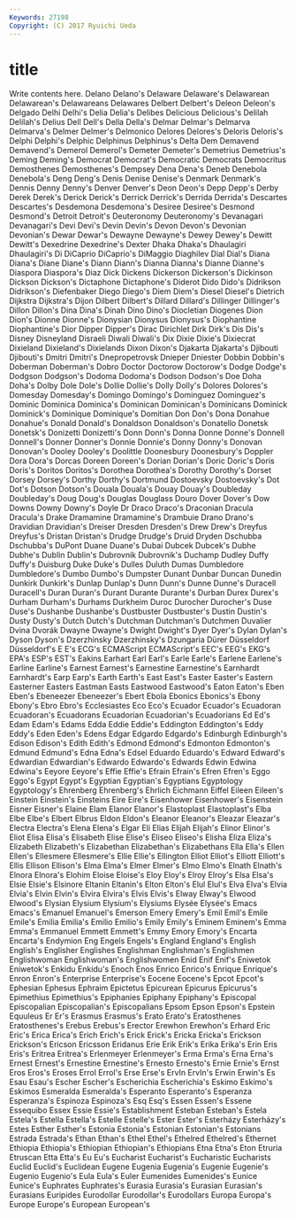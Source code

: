 ```yaml
---
Keywords: 27198 
Copyright: (C) 2017 Ryuichi Ueda
---
```


# title

Write contents here.
 Delano Delano's
Delaware Delaware's Delawarean Delawarean's Delawareans Delawares Delbert Delbert's Deleon Deleon's
Delgado Delhi Delhi's Delia Delia's Delibes Delicious Delicious's Delilah Delilah's
Delius Dell Dell's Della Della's Delmar Delmar's Delmarva Delmarva's Delmer
Delmer's Delmonico Delores Delores's Deloris Deloris's Delphi Delphi's Delphic Delphinus
Delphinus's Delta Dem Demavend Demavend's Demerol Demerol's Demeter Demeter's Demetrius
Demetrius's Deming Deming's Democrat Democrat's Democratic Democrats Democritus Demosthenes Demosthenes's
Dempsey Dena Dena's Deneb Denebola Denebola's Deng Deng's Denis Denise
Denise's Denmark Denmark's Dennis Denny Denny's Denver Denver's Deon Deon's
Depp Depp's Derby Derek Derek's Derick Derick's Derrick Derrick's Derrida
Derrida's Descartes Descartes's Desdemona Desdemona's Desiree Desiree's Desmond Desmond's Detroit
Detroit's Deuteronomy Deuteronomy's Devanagari Devanagari's Devi Devi's Devin Devin's Devon
Devon's Devonian Devonian's Dewar Dewar's Dewayne Dewayne's Dewey Dewey's Dewitt
Dewitt's Dexedrine Dexedrine's Dexter Dhaka Dhaka's Dhaulagiri Dhaulagiri's Di DiCaprio
DiCaprio's DiMaggio Diaghilev Dial Dial's Diana Diana's Diane Diane's Diann
Diann's Dianna Dianna's Dianne Dianne's Diaspora Diaspora's Diaz Dick Dickens
Dickerson Dickerson's Dickinson Dickson Dickson's Dictaphone Dictaphone's Diderot Dido Dido's
Didrikson Didrikson's Diefenbaker Diego Diego's Diem Diem's Diesel Diesel's Dietrich
Dijkstra Dijkstra's Dijon Dilbert Dilbert's Dillard Dillard's Dillinger Dillinger's Dillon
Dillon's Dina Dina's Dinah Dino Dino's Diocletian Diogenes Dion Dion's
Dionne Dionne's Dionysian Dionysus Dionysus's Diophantine Diophantine's Dior Dipper Dipper's
Dirac Dirichlet Dirk Dirk's Dis Dis's Disney Disneyland Disraeli Diwali
Diwali's Dix Dixie Dixie's Dixiecrat Dixieland Dixieland's Dixielands Dixon Dixon's
Djakarta Djakarta's Djibouti Djibouti's Dmitri Dmitri's Dnepropetrovsk Dnieper Dniester Dobbin
Dobbin's Doberman Doberman's Dobro Doctor Doctorow Doctorow's Dodge Dodge's Dodgson
Dodgson's Dodoma Dodoma's Dodson Dodson's Doe Doha Doha's Dolby Dole
Dole's Dollie Dollie's Dolly Dolly's Dolores Dolores's Domesday Domesday's Domingo
Domingo's Dominguez Dominguez's Dominic Dominica Dominica's Dominican Dominican's Dominicans Dominick
Dominick's Dominique Dominique's Domitian Don Don's Dona Donahue Donahue's Donald
Donald's Donaldson Donaldson's Donatello Donetsk Donetsk's Donizetti Donizetti's Donn Donn's
Donna Donne Donne's Donnell Donnell's Donner Donner's Donnie Donnie's Donny
Donny's Donovan Donovan's Dooley Dooley's Doolittle Doonesbury Doonesbury's Doppler Dora
Dora's Dorcas Doreen Doreen's Dorian Dorian's Doric Doric's Doris Doris's
Doritos Doritos's Dorothea Dorothea's Dorothy Dorothy's Dorset Dorsey Dorsey's Dorthy
Dorthy's Dortmund Dostoevsky Dostoevsky's Dot Dot's Dotson Dotson's Douala Douala's
Douay Douay's Doubleday Doubleday's Doug Doug's Douglas Douglass Douro Dover
Dover's Dow Downs Downy Downy's Doyle Dr Draco Draco's Draconian
Dracula Dracula's Drake Dramamine Dramamine's Drambuie Drano Drano's Dravidian Dravidian's
Dreiser Dresden Dresden's Drew Drew's Dreyfus Dreyfus's Dristan Dristan's Drudge
Drudge's Druid Dryden Dschubba Dschubba's DuPont Duane Duane's Dubai Dubcek
Dubcek's Dubhe Dubhe's Dublin Dublin's Dubrovnik Dubrovnik's Duchamp Dudley Duffy
Duffy's Duisburg Duke Duke's Dulles Duluth Dumas Dumbledore Dumbledore's Dumbo
Dumbo's Dumpster Dunant Dunbar Duncan Dunedin Dunkirk Dunkirk's Dunlap Dunlap's
Dunn Dunn's Dunne Dunne's Duracell Duracell's Duran Duran's Durant Durante
Durante's Durban Durex Durex's Durham Durham's Durhams Durkheim Duroc Durocher
Durocher's Duse Duse's Dushanbe Dushanbe's Dustbuster Dustbuster's Dustin Dustin's Dusty
Dusty's Dutch Dutch's Dutchman Dutchman's Dutchmen Duvalier Dvina Dvorák Dwayne
Dwayne's Dwight Dwight's Dyer Dyer's Dylan Dylan's Dyson Dyson's Dzerzhinsky
Dzerzhinsky's Dzungaria Dürer Düsseldorf Düsseldorf's E E's ECG's ECMAScript ECMAScript's
EEC's EEG's EKG's EPA's ESP's EST's Eakins Earhart Earl Earl's
Earle Earle's Earlene Earlene's Earline Earline's Earnest Earnest's Earnestine Earnestine's
Earnhardt Earnhardt's Earp Earp's Earth Earth's East East's Easter Easter's
Eastern Easterner Easters Eastman Easts Eastwood Eastwood's Eaton Eaton's Eben
Eben's Ebeneezer Ebeneezer's Ebert Ebola Ebonics Ebonics's Ebony Ebony's Ebro
Ebro's Ecclesiastes Eco Eco's Ecuador Ecuador's Ecuadoran Ecuadoran's Ecuadorans Ecuadorian
Ecuadorian's Ecuadorians Ed Ed's Edam Edam's Edams Edda Eddie Eddie's
Eddington Eddington's Eddy Eddy's Eden Eden's Edens Edgar Edgardo Edgardo's
Edinburgh Edinburgh's Edison Edison's Edith Edith's Edmond Edmond's Edmonton Edmonton's
Edmund Edmund's Edna Edna's Edsel Eduardo Eduardo's Edward Edward's Edwardian
Edwardian's Edwardo Edwardo's Edwards Edwin Edwina Edwina's Eeyore Eeyore's Effie
Effie's Efrain Efrain's Efren Efren's Eggo Eggo's Egypt Egypt's Egyptian
Egyptian's Egyptians Egyptology Egyptology's Ehrenberg Ehrenberg's Ehrlich Eichmann Eiffel Eileen
Eileen's Einstein Einstein's Einsteins Eire Eire's Eisenhower Eisenhower's Eisenstein Eisner
Eisner's Elaine Elam Elanor Elanor's Elastoplast Elastoplast's Elba Elbe Elbe's
Elbert Elbrus Eldon Eldon's Eleanor Eleanor's Eleazar Eleazar's Electra Electra's
Elena Elena's Elgar Eli Elias Elijah Elijah's Elinor Elinor's Eliot
Elisa Elisa's Elisabeth Elise Elise's Eliseo Eliseo's Elisha Eliza Eliza's
Elizabeth Elizabeth's Elizabethan Elizabethan's Elizabethans Ella Ella's Ellen Ellen's Ellesmere
Ellesmere's Ellie Ellie's Ellington Elliot Elliot's Elliott Elliott's Ellis Ellison
Ellison's Elma Elma's Elmer Elmer's Elmo Elmo's Elnath Elnath's Elnora
Elnora's Elohim Eloise Eloise's Eloy Eloy's Elroy Elroy's Elsa Elsa's
Elsie Elsie's Elsinore Eltanin Eltanin's Elton Elton's Elul Elul's Elva
Elva's Elvia Elvia's Elvin Elvin's Elvira Elvira's Elvis Elvis's Elway
Elway's Elwood Elwood's Elysian Elysium Elysium's Elysiums Elysée Elysée's Emacs
Emacs's Emanuel Emanuel's Emerson Emery Emery's Emil Emil's Emile Emile's
Emilia Emilia's Emilio Emilio's Emily Emily's Eminem Eminem's Emma Emma's
Emmanuel Emmett Emmett's Emmy Emory Emory's Encarta Encarta's Endymion Eng
Engels Engels's England England's English English's Englisher Englishes Englishman Englishman's
Englishmen Englishwoman Englishwoman's Englishwomen Enid Enif Enif's Eniwetok Eniwetok's Enkidu
Enkidu's Enoch Enos Enrico Enrico's Enrique Enrique's Enron Enron's Enterprise
Enterprise's Eocene Eocene's Epcot Epcot's Ephesian Ephesus Ephraim Epictetus Epicurean
Epicurus Epicurus's Epimethius Epimethius's Epiphanies Epiphany Epiphany's Episcopal Episcopalian Episcopalian's
Episcopalians Epsom Epson Epson's Epstein Equuleus Er Er's Erasmus Erasmus's
Erato Erato's Eratosthenes Eratosthenes's Erebus Erebus's Erector Erewhon Erewhon's Erhard
Eric Eric's Erica Erica's Erich Erich's Erick Erick's Ericka Ericka's
Erickson Erickson's Ericson Ericsson Eridanus Erie Erik Erik's Erika Erika's
Erin Eris Eris's Eritrea Eritrea's Erlenmeyer Erlenmeyer's Erma Erma's Erna
Erna's Ernest Ernest's Ernestine Ernestine's Ernesto Ernesto's Ernie Ernie's Ernst
Eros Eros's Eroses Errol Errol's Erse Erse's ErvIn ErvIn's Erwin
Erwin's Es Esau Esau's Escher Escher's Escherichia Escherichia's Eskimo Eskimo's
Eskimos Esmeralda Esmeralda's Esperanto Esperanto's Esperanza Esperanza's Espinoza Espinoza's Esq
Esq's Essen Essen's Essene Essequibo Essex Essie Essie's Establishment Esteban
Esteban's Estela Estela's Estella Estella's Estelle Estelle's Ester Ester's Esterházy
Esterházy's Estes Esther Esther's Estonia Estonia's Estonian Estonian's Estonians Estrada
Estrada's Ethan Ethan's Ethel Ethel's Ethelred Ethelred's Ethernet Ethiopia Ethiopia's
Ethiopian Ethiopian's Ethiopians Etna Etna's Eton Etruria Etruscan Etta Etta's
Eu Eu's Eucharist Eucharist's Eucharistic Eucharists Euclid Euclid's Euclidean Eugene
Eugenia Eugenia's Eugenie Eugenie's Eugenio Eugenio's Eula Eula's Euler Eumenides
Eumenides's Eunice Eunice's Euphrates Euphrates's Eurasia Eurasia's Eurasian Eurasian's Eurasians
Euripides Eurodollar Eurodollar's Eurodollars Europa Europa's Europe Europe's European European's
